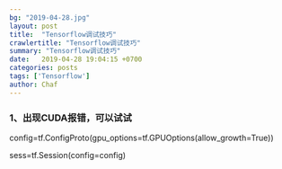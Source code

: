 ```yaml
---
bg: "2019-04-28.jpg"
layout: post
title:  "Tensorflow调试技巧"
crawlertitle: "Tensorflow调试技巧"
summary: "Tensorflow调试技巧"
date:   2019-04-28 19:04:15 +0700
categories: posts
tags: ['Tensorflow']
author: Chaf
---
```




### 1、出现CUDA报错，可以试试

config=tf.ConfigProto(gpu_options=tf.GPUOptions(allow_growth=True))

sess=tf.Session(config=config)